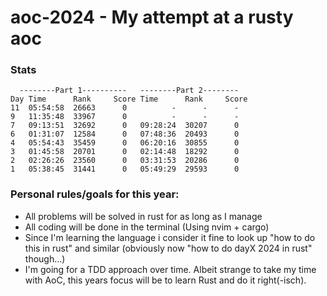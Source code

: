 # aoc-2024 - My attempt at a rusty aoc

### Stats
      --------Part 1----------   --------Part 2--------
    Day Time      Rank     Score Time      Rank     Score
    11  05:54:58  26663      0          -      -      -
    9   11:35:48  33967      0          -      -      -
    7   09:13:51  32692      0   09:28:24  30207      0
    6   01:31:07  12584      0   07:48:36  20493      0
    4   05:54:43  35459      0   06:20:16  30855      0
    3   01:45:58  20701      0   02:14:48  18292      0
    2   02:26:26  23560      0   03:31:53  20286      0
    1   05:38:45  31441      0   05:49:29  29593      0


### Personal rules/goals for this year:
* All problems will be solved in rust for as long as I manage
* All coding will be done in the terminal (Using nvim + cargo)
* Since I'm learning the language i consider it fine to look up "how to do this in rust" and similar (obviously now "how to do dayX 2024 in rust" though...)
* I'm going for a TDD approach over time. Albeit strange to take my time with AoC, this years focus will be to learn Rust and do it right(-isch).
